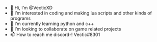 - 👋 Hi, I’m @VecticXD
- 👀 I’m interested in coding and making lua scripts and other kinds of programs
- 🌱 I’m currently learning python and c++
- 💞️ I’m looking to collaborate on game related projects
- 📫 How to reach me discord-! Vectic#8301


<!---
VecticXD/VecticXD is a ✨ special ✨ repository because its `README.md` (this file) appears on your GitHub profile.
You can click the Preview link to take a look at your changes.
--->

